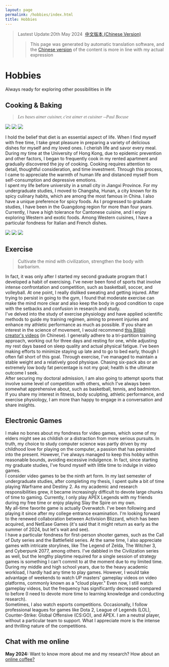 ```yaml
---
layout: page
permalink: /hobbies/index.html
title: Hobbies
---
```


> Lastest Update:20th May 2024&nbsp;  [中文版本 (Chinese Version)](https://heliumpeng.github.io/file/hobbies-zh/)
>> This page was generated by automatic translation software, and the [Chinese version](https://heliumpeng.github.io/file/hobbies-zh/) of the content is more in line with my actual expression

# Hobbies
Always ready for exploring other possibilities in life

## Cooking & Baking

<!-- <div class="third">
<img src="/images/swimming2.JPG">
<img src="/images/swimming.JPG">
<img src="/images/surfing1.JPG">
</div> -->
> <font face="Italic">*Les bases aimer cuisiner, c'est aimer et cuisiner*
> *--Paul Bocuse*</font>

<div class="third">
<img src="/images/hobbies/煎牛排.jpg">
<img src="/images/hobbies/新疆炒米粉.jpg">
<img src="/images/hobbies/英式全餐.jpg">
</div>

I hold the belief that diet is an essential aspect of life. When I find myself with free time, I take great pleasure in preparing a variety of delicious dishes for myself and my loved ones. I cherish life and savor every meal.<br>
During my time at the University of Hong Kong, due to epidemic prevention and other factors, I began to frequently cook in my rented apartment and gradually discovered the joy of cooking. Cooking requires attention to detail, thoughtful consideration, and time investment. Through this process, I came to appreciate the warmth of human life and distanced myself from self-consumption and depressive emotions.<br>
I spent my life before university in a small city in Jiangxi Province. For my undergraduate studies, I moved to Changsha, Hunan, a city known for its spicy culinary habits, which are among the most famous in China. I also have a unique preference for spicy foods. As I progressed to graduate studies, I have been in the Guangdong region for more than four years. Currently, I have a high tolerance for Cantonese cuisine, and I enjoy exploring Western and exotic foods. Among Western cuisines, I have a particular fondness for Italian and French dishes.
<div class="third">
<img src="/images/hobbies/三杯鸡.jpg">
<img src="/images/hobbies/托斯卡纳三文鱼.jpg">
<img src="/images/hobbies/胡萝卜土豆炖牛腩.jpg">
</div>

## Exercise

<!-- <div class="third">
<img src="/images/prelection1.JPG">
<img src="/images/speech1.JPG">
<img src="/images/speech3.JPG">
</div> -->
> Cultivate the mind with civilization, strengthen the body with barbarism.

In fact, it was only after I started my second graduate program that I developed a habit of exercising. I've never been fond of sports that involve intense confrontation and competition, such as basketball, soccer, and volleyball. At one point, I really disliked sweating and getting injured. After trying to persist in going to the gym, I found that moderate exercise can make the mind more clear and also keep the body in good condition to cope with the setbacks and confusion in research and study.<br>
I've delved into the study of exercise physiology and have applied scientific methods to guide my training regimen, aiming to prevent injuries and enhance my athletic performance as much as possible. If you share an interest in the science of movement, I would recommend [this Bilibili creator's videos](https://space.bilibili.com/1879203169?spm_id_from=333.337.search-card.all.click) (in Chinese). I generally adhere to a tri-partition training approach, working out for three days and resting for one, while adjusting my rest days based on sleep quality and actual physical fatigue. I've been making efforts to minimize staying up late and to go to bed early, though I often fall short of this goal. Through exercise, I've managed to maintain a stable weight and a relatively good physique. Chasing six-pack abs or an extremely low body fat percentage is not my goal; health is the ultimate outcome I seek.<br>
After securing my doctoral admission, I am also going to attempt sports that involve some level of competition with others, which I've always been somewhat apprehensive about, such as basketball, tennis, and badminton. If you share my interest in fitness, body sculpting, athletic performance, and exercise physiology, I am more than happy to engage in a conversation and share insights.

## Electronic Games

I make no bones about my fondness for video games, which some of my elders might see as childish or a distraction from more serious pursuits. In truth, my choice to study computer science was partly driven by my childhood love for playing on the computer, a passion that has persisted into the present. However, I've always managed to keep this hobby within reasonable bounds, avoiding excessive indulgence. In fact, since starting my graduate studies, I've found myself with little time to indulge in video games.<br>
I consider video games to be the ninth art form. In my last semester of undergraduate studies, after completing my thesis, I spent quite a bit of time playing Warframe and Destiny 2. As my academic and research responsibilities grew, it became increasingly difficult to devote large chunks of time to gaming. Currently, I only play APEX Legends with my friends during my free time or enjoy playing Slay the Spire on my own.<br>
My all-time favorite game is actually Overwatch. I've been following and playing it since after my college entrance examination. I'm looking forward to the renewed collaboration between Activision Blizzard, which has been acquired, and NetEase Games (it's said that it might return as early as the summer of 2024, but let's wait and see).<br>
I have a particular fondness for first-person shooter games, such as the Call of Duty series and the Battlefield series. At the same time, I also appreciate games with intricate storylines, like The Legend of Zelda, The Witcher 3, and Cyberpunk 2077, among others. I've dabbled in the Civilization series as well, but the lengthy playtime required for a single session of strategy games is something I can't commit to at the moment due to my limited time.<br>
During my middle and high school years, due to the heavy academic workload, I hardly had any time to play games. However, I would take advantage of weekends to watch UP masters' gameplay videos on video platforms, commonly known as a "cloud player." Even now, I still watch gameplay videos, but the frequency has significantly decreased compared to before (I need to devote more time to learning knowledge and conducting research).<br>
Sometimes, I also watch esports competitions. Occasionally, I follow professional leagues for games like Dota 2, League of Legends (LOL), Counter-Strike: Global Offensive (CS:GO), and APEX. I am a neutral player, without a particular team to support. What I appreciate more is the intense and thrilling nature of the competitions.

## Chat with me online

**May 2024:** Want to know more about me and my research? How about an [online coffee?](https://calendly.com/heliumbob/how-about-an-online-coffee-with-helium)

<!-- Calendly inline widget begin -->
<div class="calendly-inline-widget" data-url="https://calendly.com/heliumbob/how-about-an-online-coffee-with-helium" style="min-width:320px;height:700px;"></div>
<script type="text/javascript" src="https://assets.calendly.com/assets/external/widget.js" async></script>
<!-- Calendly inline widget end -->

